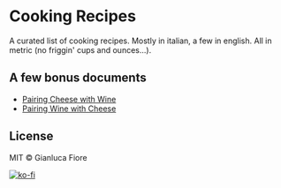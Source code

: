 # Cooking Recipes 

A curated list of cooking recipes. Mostly in italian, a few in english. All in metric (no friggin' cups and ounces...). 
## A few bonus documents

* [Pairing Cheese with Wine](https://github.com/Donearm/Cooking-Recipes/blob/master/cheese_with_wine.md)
* [Pairing Wine with Cheese](https://github.com/Donearm/Cooking-Recipes/blob/master/wine_with_cheese.md)

## License

MIT © Gianluca Fiore

[![ko-fi](https://www.ko-fi.com/img/donate_sm.png)](https://ko-fi.com/W7W7KA0Z)
